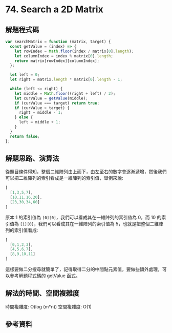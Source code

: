 # 74. Search a 2D Matrix

## 解題程式碼

```javascript
var searchMatrix = function (matrix, target) {
  const getValue = (index) => {
    let rowIndex = Math.floor(index / matrix[0].length);
    let columnIndex = index % matrix[0].length;
    return matrix[rowIndex][columnIndex];
  };

  let left = 0;
  let right = matrix.length * matrix[0].length - 1;

  while (left <= right) {
    let middle = Math.floor((right + left) / 2);
    let curValue = getValue(middle);
    if (curValue === target) return true;
    if (curValue > target) {
      right = middle - 1;
    } else {
      left = middle + 1;
    }
  }
  return false;
};
```

## 解題思路、演算法

從題目條件得知，整個二維陣列由上而下，由左至右的數字會逐漸遞增，然後我們可以把二維陣列的索引看成是一維陣列的索引值，舉例來說:

```javascript
[
  [1,3,5,7],
  [10,11,16,20],
  [23,30,34,60]
]
```

原本 1 的索引值為 `[0][0]`，我們可以看成其在一維陣列的索引值為 0，而 10 的索引值為 `[1][0]`，我們可以看成其在一維陣列的索引值為 5，也就是把整個二維陣列的索引值看成:

```javascript
[
  [0,1,2,3],
  [4,5,6,7],
  [8,9,10,11]
]
```

這樣要做二分搜尋就簡單了，記得取得二分的中間點元素值，要做些額外處理，可以參考解題程式碼的 getValue 函式。

## 解法的時間、空間複雜度

時間複雜度: O(log (m*n))
空間複雜度: O(1)

## 參考資料

